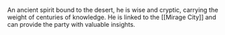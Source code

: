 An ancient spirit bound to the desert, he is wise and cryptic, carrying the weight of centuries of knowledge. He is linked to the [[Mirage City]] and can provide the party with valuable insights.
